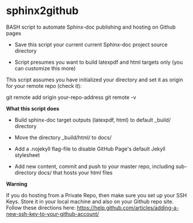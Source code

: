 # sphinx2github

BASH script to automate Sphinx-doc publishing and hosting on Github pages

* Save this script your current current Sphinx-doc project source directory

* Script presumes you want to build latexpdf and html targets only (you can customize this more)

This script assumes you have initialized your directory and set it as origin for your remote repo (check it):

git remote add origin your-repo-address
git remote -v

**What this script does**

* Build sphinx-doc target outputs (latexpdf, html) to default _build/ directory

* Move the directory _build/html/ to docs/

* Add a .nojekyll flag-file to disable GitHub Page's default Jekyll stylesheet

* Add new content, commit and push to your master repo, including sub-directory docs/ that hosts your html files

**Warning**

  If you do hosting from a Private Repo, then make sure you set up your SSH Keys.
  Store it in your local machine and also on your Github repo site. Follow these directions here: https://help.github.com/articles/adding-a-new-ssh-key-to-your-github-account/





  
